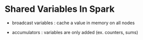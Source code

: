 # Shared Variables In Spark

* broadcast variables : cache a value in memory on all nodes

* accumulators : variables are only added (ex. counters, sums)
